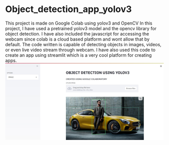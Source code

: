 # Object_detection_app_yolov3
This project is made on Google Colab using yolov3 and OpenCV
In this project, I have used a pretrained yolov3 model and the opencv library for object detection. I have also included the javascript for accessing the webcam since colab is a cloud based platform and wont allow that by default. The code written is capable of detecting objects in images, videos, or even live video stream through webcam.
I have also used this code to create an app using streamlit which is a very cool platform for creating apps.
![Untitled](https://github.com/Armaan-20/object_detection_yolov3/blob/main/Untitled.jpg)
